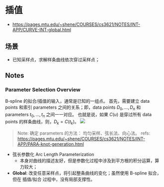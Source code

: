 # 插值
- https://pages.mtu.edu/~shene/COURSES/cs3621/NOTES/INT-APP/CURVE-INT-global.html
## 场景
- 已知采样点，求解样条曲线依次穿过采样点；

## Notes
### Parameter Selection Overview
B-spline 的拟合/插值的输入，通常是已知的一组点。
首先，需要建立 data points 和索引 parameters 之间的关系；即，data points $D_0,..., D_n$ 和 parameters $t_0,...,t_n$ 之间一一对应。
也就是说，如果 $C(u)$ 是穿过所有 data points 的样条曲线，则，$D_k = C(t_k)$。
![](https://pages.mtu.edu/~shene/COURSES/cs3621/NOTES/INT-APP/FIG-parameter-1.jpg)

> Note:
> 确定 parameters 的方法： 均匀采样、弦长法、向心法。
> refs: https://pages.mtu.edu/~shene/COURSES/cs3621/NOTES/INT-APP/PARA-knot-generation.html

- 弦长参数化  Arc Length Parameterization
	- 本身对曲线的描述友好，但是参数化过程中涉及到平方根的积分运算，算力较大；
- **Global**: 改变任意采样点，将引起整条曲线的变化；虽然使用 B-spline 拟合，但在 插值/拟合 过程中，没有局部支撑性。











